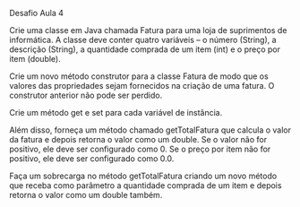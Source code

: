 Desafio Aula 4

Crie uma classe em Java chamada Fatura para uma loja de
suprimentos de informática. A classe deve conter quatro variáveis – o número (String), a descrição (String), a quantidade comprada de um item (int) e o preço por item
(double). 

Crie um novo método construtor para a classe Fatura de modo que os valores das propriedades sejam fornecidos na criação de uma fatura. O construtor anterior não pode ser perdido. 

Crie um método get e set para cada variável de instância. 

Além disso, forneça um método chamado getTotalFatura que calcula o valor da fatura e depois retorna o valor como um double. Se o valor não for positivo, ele deve ser configurado como 0. Se o preço por item não for positivo, ele deve ser configurado como 0.0. 

Faça um sobrecarga no método getTotalFatura criando um novo método que receba como parâmetro a quantidade comprada de um item e depois retorna o valor como um double também.